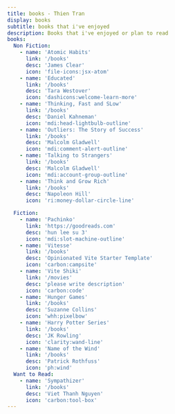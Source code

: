 ```yaml
---
title: books - Thien Tran
display: books
subtitle: books that i've enjoyed
description: Books that i've enjoyed or plan to read
books:
  Non Fiction:
    - name: 'Atomic Habits'
      link: '/books'
      desc: 'James Clear'
      icon: 'file-icons:jsx-atom'
    - name: 'Educated'
      link: '/books'
      desc: 'Tara Westover'
      icon: 'dashicons:welcome-learn-more'
    - name: 'Thinking, Fast and SLow'
      link: '/books'
      desc: 'Daniel Kahneman'
      icon: 'mdi:head-lightbulb-outline'
    - name: 'Outliers: The Story of Success'
      link: '/books'
      desc: 'Malcolm Gladwell'
      icon: 'mdi:comment-alert-outline'
    - name: 'Talking to Strangers'
      link: '/books'
      desc: 'Malcolm Gladwell'
      icon: 'mdi:account-group-outline'
    - name: 'Think and Grow Rich'
      link: '/books'
      desc: 'Napoleon Hill'
      icon: 'ri:money-dollar-circle-line'

  Fiction:
    - name: 'Pachinko'
      link: 'https://goodreads.com'
      desc: 'hun lee su 3'
      icon: 'mdi:slot-machine-outline'
    - name: 'Vitesse'
      link: '/books'
      desc: 'Opinionated Vite Starter Template'
      icon: 'carbon:campsite'
    - name: 'Vite Shiki'
      link: '/movies'
      desc: 'please write description'
      icon: 'carbon:code'
    - name: 'Hunger Games'
      link: '/books'
      desc: 'Suzanne Collins'
      icon: 'whh:pixelbow'
    - name: 'Harry Potter Series'
      link: '/books'
      desc: 'JK Rowling'
      icon: 'clarity:wand-line'
    - name: 'Name of the Wind'
      link: '/books'
      desc: 'Patrick Rothfuss'
      icon: 'ph:wind'
  Want to Read:
    - name: 'Sympathizer'
      link: '/books'
      desc: 'Viet Thanh Nguyen'
      icon: 'carbon:tool-box'
---
```


<ListBooks :books="frontmatter.books"/>
